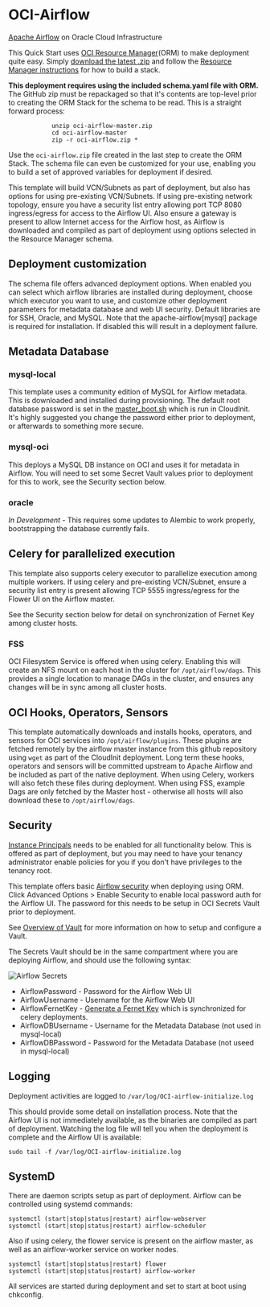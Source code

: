 # OCI-Airflow
[Apache Airflow](https://airflow.apache.org/) on Oracle Cloud Infrastructure

This Quick Start uses [OCI Resource Manager](https://docs.cloud.oracle.com/iaas/Content/ResourceManager/Concepts/resourcemanager.htm)(ORM) to make deployment quite easy.  Simply [download the latest .zip](https://github.com/oracle-quickstart/oci-airflow/archive/master.zip) and follow the [Resource Manager instructions](https://docs.cloud.oracle.com/en-us/iaas/Content/ResourceManager/Tasks/managingstacksandjobs.htm) for how to build a stack.

**This deployment requires using the included schema.yaml file with ORM.**   The GitHub zip must be repackaged so that it's contents are top-level prior to creating the ORM Stack for the schema to be read.  This is a straight forward process:

                unzip oci-airflow-master.zip
                cd oci-airflow-master
                zip -r oci-airflow.zip *

Use the `oci-airflow.zip` file created in the last step to create the ORM Stack.  The schema file can even be customized for your use, enabling you to build a set of approved variables for deployment if desired.

This template will build VCN/Subnets as part of deployment, but also has options for using pre-existing VCN/Subnets.  If using pre-existing network topology, ensure you have a security list entry allowing port TCP 8080 ingress/egress for access to the Airflow UI.   Also ensure a gateway is present to allow Internet access for the Airflow host, as Airflow is downloaded and compiled as part of deployment using options selected in the Resource Manager schema.

## Deployment customization
The schema file offers advanced deployment options.   When enabled you can select which airflow libraries are installed during deployment, choose which executor you want to use, and customize other deployment parameters for metadata database and web UI security.   Default libraries are for SSH, Oracle, and MySQL. Note that the apache-airflow[mysql] package is required for installation.   If disabled this will result in a deployment failure.

## Metadata Database

### mysql-local
This template uses a community edition of MySQL for Airflow metadata.   This is downloaded and installed during provisioning.   The default root database password is set in the [master_boot.sh](https://github.com/oracle-quickstart/oci-airflow/blob/master/scripts/master_boot.sh#L256) which is run in CloudInit.  It's highly suggested you change the password either prior to deployment, or afterwards to something more secure.

### mysql-oci
This deploys a MySQL DB instance on OCI and uses it for metadata in Airflow.  You will need to set some Secret Vault values prior to deployment for this to work, see the Security section below.

### oracle
*In Development* - This requires some updates to Alembic to work properly, bootstrapping the database currently fails.

## Celery for parallelized execution
This template also supports celery executor to parallelize execution among multiple workers.  If using celery and pre-existing VCN/Subnet, ensure a security list entry is present allowing TCP 5555 ingress/egress for the Flower UI on the Airflow master.

See the Security section below for detail on synchronization of Fernet Key among cluster hosts.

### FSS
OCI Filesystem Service is offered when using celery.   Enabling this will create an NFS mount on each host in the cluster for `/opt/airflow/dags`.  This provides a single location to manage DAGs in the cluster, and ensures any changes will be in sync among all cluster hosts.

## OCI Hooks, Operators, Sensors
This template automatically downloads and installs hooks, operators, and sensors for OCI services into `/opt/airflow/plugins`.   These plugins are fetched remotely by the airflow master instance from this github repository using `wget` as part of the CloudInit deployment.   Long term these hooks, operators and sensors will be committed upstream to Apache Airflow and be included as part of the native deployment.  When using Celery, workers will also fetch these files during deployment.  When using FSS, example Dags are only fetched by the Master host - otherwise all hosts will also download these to `/opt/airflow/dags`.

## Security
[Instance Principals](https://docs.cloud.oracle.com/en-us/iaas/Content/Identity/Tasks/callingservicesfrominstances.htm) needs to be enabled for all functionality below.  This is offered as part of deployment, but you may need to have your tenancy administrator enable policies for you if you don't have privileges to the tenancy root. 

This template offers basic [Airflow security](https://airflow.apache.org/docs/stable/security.html) when deploying using ORM.   Click Advanced Options > Enable Security to enable local password auth for the Airflow UI.   The password for this needs to be setup in OCI Secrets Vault prior to deployment.

See [Overview of Vault](https://docs.cloud.oracle.com/en-us/iaas/Content/KeyManagement/Concepts/keyoverview.htm) for more information on how to setup and configure a Vault.   

The Secrets Vault should be in the same compartment where you are deploying Airflow, and should use the following syntax:

![Airflow Secrets](images/SecretsExample.png) 

* AirflowPassword - Password for the Airflow Web UI
* AirflowUsername - Username for the Airflow Web UI
* AirflowFernetKey - [Generate a Fernet Key](https://bcb.github.io/airflow/fernet-key) which is synchronized for celery deployments.
* AirflowDBUsername - Username for the Metadata Database (not used in mysql-local)
* AirflowDBPassword - Password for the Metadata Database (not useed in mysql-local)

## Logging
Deployment activities are logged to `/var/log/OCI-airflow-initialize.log`

This should provide some detail on installation process.  Note that the Airflow UI is not immediately available, as the binaries are compiled as part of deployment.   Watching the log file will tell you when the deployment is complete and the Airflow UI is available:

`sudo tail -f /var/log/OCI-airflow-initialize.log`

## SystemD 
There are daemon scripts setup as part of deployment.  Airflow can be controlled using systemd commands:

	systemctl (start|stop|status|restart) airflow-webserver
	systemctl (start|stop|status|restart) airflow-scheduler

Also if using celery, the flower service is present on the airflow master, as well as an airflow-worker service on worker nodes.

	systemctl (start|stop|status|restart) flower
	systemctl (start|stop|status|restart) airflow-worker

All services are started during deployment and set to start at boot using chkconfig.
